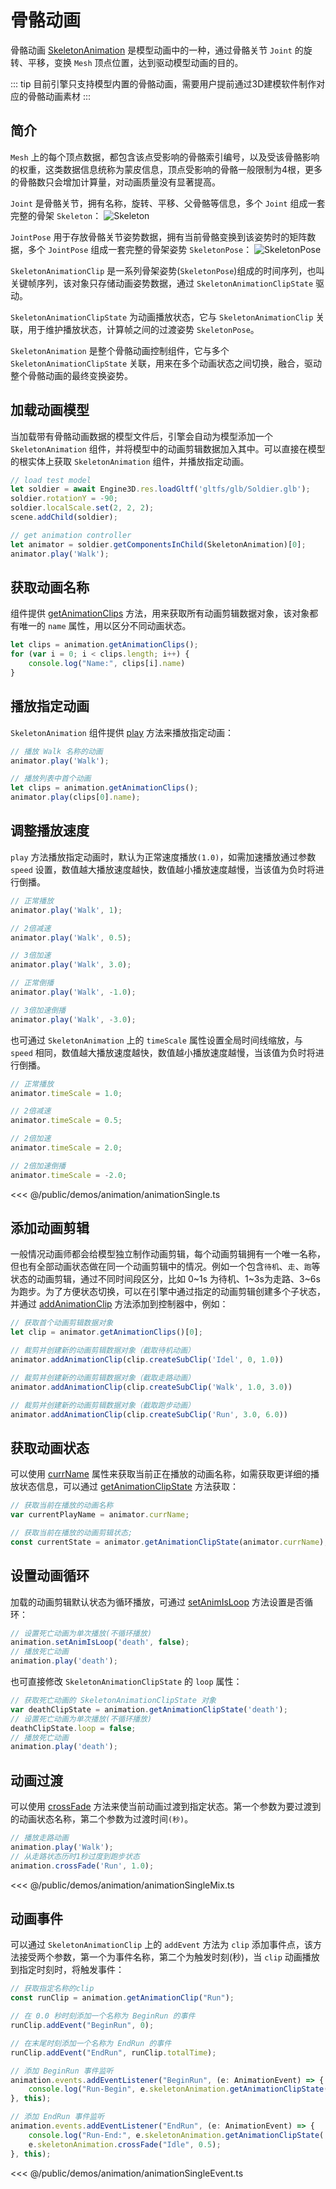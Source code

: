 # 骨骼动画
骨骼动画 [SkeletonAnimation](/api/classes/SkeletonAnimation) 是模型动画中的一种，通过骨骼关节 `Joint` 的旋转、平移，变换 `Mesh` 顶点位置，达到驱动模型动画的目的。

::: tip
目前引擎只支持模型内置的骨骼动画，需要用户提前通过3D建模软件制作对应的骨骼动画素材
:::

## 简介
`Mesh` 上的每个顶点数据，都包含该点受影响的骨骼索引编号，以及受该骨骼影响的权重，这类数据信息统称为蒙皮信息，顶点受影响的骨骼一般限制为4根，更多的骨骼数只会增加计算量，对动画质量没有显著提高。

`Joint` 是骨骼关节，拥有名称，旋转、平移、父骨骼等信息，多个 `Joint` 组成一套完整的骨架 `Skeleton`：
![Skeleton](/images/skeleton.jpg)


`JointPose` 用于存放骨骼关节姿势数据，拥有当前骨骼变换到该姿势时的矩阵数据，多个 `JointPose` 组成一套完整的骨架姿势 `SkeletonPose`：
![SkeletonPose](/images/skeletonpose.jpg)

`SkeletonAnimationClip` 是一系列骨架姿势(`SkeletonPose`)组成的时间序列，也叫关键帧序列，该对象只存储动画姿势数据，通过 `SkeletonAnimationClipState` 驱动。

`SkeletonAnimationClipState` 为动画播放状态，它与 `SkeletonAnimationClip` 关联，用于维护播放状态，计算帧之间的过渡姿势 `SkeletonPose`。

`SkeletonAnimation` 是整个骨骼动画控制组件，它与多个 `SkeletonAnimationClipState` 关联，用来在多个动画状态之间切换，融合，驱动整个骨骼动画的最终变换姿势。


## 加载动画模型
当加载带有骨骼动画数据的模型文件后，引擎会自动为模型添加一个 `SkeletonAnimation` 组件，并将模型中的动画剪辑数据加入其中。可以直接在模型的根实体上获取 `SkeletonAnimation` 组件，并播放指定动画。
```ts
// load test model
let soldier = await Engine3D.res.loadGltf('gltfs/glb/Soldier.glb');
soldier.rotationY = -90;
soldier.localScale.set(2, 2, 2);
scene.addChild(soldier);

// get animation controller
let animator = soldier.getComponentsInChild(SkeletonAnimation)[0];
animator.play('Walk');
```

## 获取动画名称
组件提供 [getAnimationClips](/api/classes/SkeletonAnimation#getanimationclips) 方法，用来获取所有动画剪辑数据对象，该对象都有唯一的 `name` 属性，用以区分不同动画状态。
```ts
let clips = animation.getAnimationClips();
for (var i = 0; i < clips.length; i++) {
    console.log("Name:", clips[i].name)
}
```

## 播放指定动画
`SkeletonAnimation` 组件提供 [play](/api/classes/SkeletonAnimation#play) 方法来播放指定动画：
```ts
// 播放 Walk 名称的动画
animator.play('Walk');

// 播放列表中首个动画
let clips = animation.getAnimationClips();
animator.play(clips[0].name);
```

## 调整播放速度
`play` 方法播放指定动画时，默认为正常速度播放`(1.0)`，如需加速播放通过参数 `speed` 设置，数值越大播放速度越快，数值越小播放速度越慢，当该值为负时将进行倒播。
```ts
// 正常播放
animator.play('Walk', 1);

// 2倍减速
animator.play('Walk', 0.5);

// 3倍加速
animator.play('Walk', 3.0);

// 正常倒播
animator.play('Walk', -1.0);

// 3倍加速倒播
animator.play('Walk', -3.0);
```

也可通过 `SkeletonAnimation` 上的 `timeScale` 属性设置全局时间线缩放，与 `speed` 相同，数值越大播放速度越快，数值越小播放速度越慢，当该值为负时将进行倒播。
```ts
// 正常播放
animator.timeScale = 1.0;

// 2倍减速
animator.timeScale = 0.5;

// 2倍加速
animator.timeScale = 2.0;

// 2倍加速倒播
animator.timeScale = -2.0;
```

<Demo :height="500" src="/demos/animation/animationSingle.ts"></Demo>

<<< @/public/demos/animation/animationSingle.ts
 
## 添加动画剪辑
一般情况动画师都会给模型独立制作动画剪辑，每个动画剪辑拥有一个唯一名称，但也有全部动画状态做在同一个动画剪辑中的情况。例如一个包含`待机`、`走`、`跑`等状态的动画剪辑，通过不同时间段区分，比如 0~1s 为待机、1~3s为走路、3~6s为跑步。为了方便状态切换，可以在引擎中通过指定的动画剪辑创建多个子状态，并通过 [addAnimationClip](/api/classes/SkeletonAnimation#addanimationclip) 方法添加到控制器中，例如：
```ts
// 获取首个动画剪辑数据对象
let clip = animator.getAnimationClips()[0];

// 裁剪并创建新的动画剪辑数据对象（截取待机动画）
animator.addAnimationClip(clip.createSubClip('Idel', 0, 1.0))

// 裁剪并创建新的动画剪辑数据对象（截取走路动画）
animator.addAnimationClip(clip.createSubClip('Walk', 1.0, 3.0))

// 裁剪并创建新的动画剪辑数据对象（截取跑步动画）
animator.addAnimationClip(clip.createSubClip('Run', 3.0, 6.0))
```

## 获取动画状态
可以使用 [currName](/api/classes/SkeletonAnimation#currname) 属性来获取当前正在播放的动画名称，如需获取更详细的播放状态信息，可以通过 [getAnimationClipState](/api/classes/SkeletonAnimation#getanimationclipstate) 方法获取：
```ts
// 获取当前在播放的动画名称
var currentPlayName = animator.currName;

// 获取当前在播放的动画剪辑状态;
const currentState = animator.getAnimationClipState(animator.currName);
```

## 设置动画循环
加载的动画剪辑默认状态为循环播放，可通过 [setAnimIsLoop](/api/classes/SkeletonAnimation#setanimisloop) 方法设置是否循环：
```ts
// 设置死亡动画为单次播放(不循环播放)
animation.setAnimIsLoop('death', false);
// 播放死亡动画
animation.play('death');
```
也可直接修改 `SkeletonAnimationClipState` 的 `loop` 属性：
```ts
// 获取死亡动画的 SkeletonAnimationClipState 对象
var deathClipState = animation.getAnimationClipState('death');
// 设置死亡动画为单次播放(不循环播放)
deathClipState.loop = false;
// 播放死亡动画
animation.play('death');
```

## 动画过渡
可以使用 [crossFade](/api/classes/SkeletonAnimation#crossfade) 方法来使当前动画过渡到指定状态。第一个参数为要过渡到的动画状态名称，第二个参数为过渡时间`(秒)`。
```ts
// 播放走路动画
animation.play('Walk');
// 从走路状态历时1秒过度到跑步状态
animation.crossFade('Run', 1.0);
```

<Demo :height="500" src="/demos/animation/animationSingleMix.ts"></Demo>

<<< @/public/demos/animation/animationSingleMix.ts
 
## 动画事件
可以通过 `SkeletonAnimationClip` 上的 `addEvent` 方法为 `clip` 添加事件点，该方法接受两个参数，第一个为事件名称，第二个为触发时刻(秒)，当 `clip` 动画播放到指定时刻时，将触发事件：
```ts
// 获取指定名称的clip
const runClip = animation.getAnimationClip("Run");

// 在 0.0 秒时刻添加一个名称为 BeginRun 的事件
runClip.addEvent("BeginRun", 0);

// 在末尾时刻添加一个名称为 EndRun 的事件
runClip.addEvent("EndRun", runClip.totalTime);

// 添加 BeginRun 事件监听
animation.events.addEventListener("BeginRun", (e: AnimationEvent) => {
    console.log("Run-Begin", e.skeletonAnimation.getAnimationClipState('Run').time)
}, this);

// 添加 EndRun 事件监听
animation.events.addEventListener("EndRun", (e: AnimationEvent) => {
    console.log("Run-End:", e.skeletonAnimation.getAnimationClipState('Run').time)
    e.skeletonAnimation.crossFade("Idle", 0.5);
}, this);
```
<Demo :height="500" src="/demos/animation/animationSingleEvent.ts"></Demo>

<<< @/public/demos/animation/animationSingleEvent.ts
 
